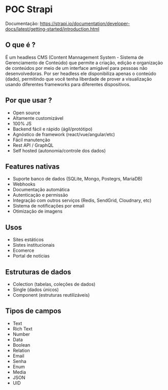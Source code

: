 # POC Strapi
Documentação: https://strapi.io/documentation/developer-docs/latest/getting-started/introduction.html

## O que é ?

É um headless CMS (Content Mannagement System - Sistema de Gerenciamento de Conteúdo) que permite a criação, edição e organização de conteúdos por meio de um interface amigável para pessoas não desenvolvedoras. Por ser headless ele disponibiliza apenas o conteúdo (dado), permitindo que você tenha liberdade de prover a visualização usando diferentes frameworks para diferentes dispositivos.


## Por que usar ?
- Open source
- Altamente customizável
- 100% JS
- Backend fácil e rápido (ágil/protótipo)
- Agnóstico de framework (react/vue/angular/etc) 
- Fácil manutenção
- Rest API / GraphQL 
- Self hosted (autonomia/controle dos dados)


## Features nativas
- Suporte banco de dados (SQLite, Mongo, Postegrs, MariaDB)
- Webhooks
- Documentação automática
- Autenticação e permissão
- Integração com outros serviços (Redis, SendGrid, Cloudnary, etc)
- Sistema de notificações por email
- Otimização de imagens


## Usos
- Sites estáticos
- Sistes institucionais
- Ecomerce
- Portal de notícias


## Estruturas de dados
- Colection (tabelas, coleções de dados)
- Single (dados únicos)
- Component (estruturas reutilizáveis)


## Tipos de campos
- Text 
- Rich Text
- Number
- Data
- Boolean
- Relation
- Email
- Senha
- Enum
- Media
- JSON
- UID

